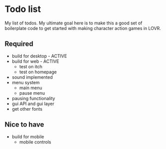 # Todo list
My list of todos. My ultimate goal here is to make this a good set of boilerplate code to get started with making character action games in LOVR.

## Required
- build for desktop - ACTIVE
- build for web - ACTIVE
    - test on itch
    - test on homepage
- sound implemented
- menu system
    - main menu
    - pause menu
- pausing functionality
- gui API and gui layer
- get other fonts

## Nice to have
- build for mobile
    - mobile controls